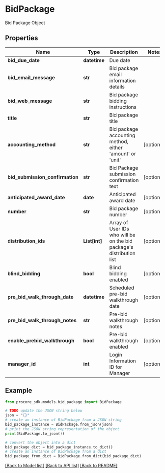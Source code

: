 # BidPackage

Bid Package Object

## Properties

Name | Type | Description | Notes
------------ | ------------- | ------------- | -------------
**bid_due_date** | **datetime** | Due date | 
**bid_email_message** | **str** | Bid package email information details | 
**bid_web_message** | **str** | Bid package bidding instructions | 
**title** | **str** | Bid package title | 
**accounting_method** | **str** | Bid package accounting method, either &#39;amount&#39; or &#39;unit&#39; | [optional] 
**bid_submission_confirmation** | **str** | Bid Package submission confirmation text | [optional] 
**anticipated_award_date** | **date** | Anticipated award date | [optional] 
**number** | **str** | Bid package number | [optional] 
**distribution_ids** | **List[int]** | Array of User IDs who will be on the bid package&#39;s distribution list | [optional] 
**blind_bidding** | **bool** | Blind bidding enabled | [optional] 
**pre_bid_walk_through_date** | **datetime** | Scheduled pre-bid walkthrough date | [optional] 
**pre_bid_walk_through_notes** | **str** | Pre-bid walkthrough notes | [optional] 
**enable_prebid_walkthrough** | **bool** | Pre-bid walkthrough enabled | [optional] 
**manager_id** | **int** | Login Information ID for Manager | [optional] 

## Example

```python
from procore_sdk.models.bid_package import BidPackage

# TODO update the JSON string below
json = "{}"
# create an instance of BidPackage from a JSON string
bid_package_instance = BidPackage.from_json(json)
# print the JSON string representation of the object
print(BidPackage.to_json())

# convert the object into a dict
bid_package_dict = bid_package_instance.to_dict()
# create an instance of BidPackage from a dict
bid_package_from_dict = BidPackage.from_dict(bid_package_dict)
```
[[Back to Model list]](../README.md#documentation-for-models) [[Back to API list]](../README.md#documentation-for-api-endpoints) [[Back to README]](../README.md)


